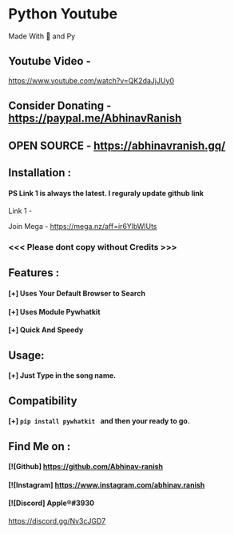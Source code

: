 # Python Youtube
Made With 💖 and Py

## Youtube Video -
https://www.youtube.com/watch?v=QK2daJjJUy0

## Consider Donating - https://paypal.me/AbhinavRanish
## OPEN SOURCE - https://abhinavranish.gq/

## Installation :
#### PS Link 1 is always the latest. I reguraly update github link
Link 1 - 


Join Mega - https://mega.nz/aff=ir6YlbWlUts


### <<< Please dont copy without Credits >>>

## Features :
#### [+] Uses Your Default Browser to Search
#### [+] Uses Module Pywhatkit
#### [+] Quick And Speedy


## Usage:
#### [+] Just Type in the song name.



## Compatibility
#### [+] ```pip install pywhatkit ``` and then your ready to go.




## Find Me on :
####  [![Github] https://github.com/Abhinav-ranish
####  [![Instagram] https://www.instagram.com/abhinav.ranish
####  [![Discord]  Apple®#3930
https://discord.gg/Nv3cJGD7


